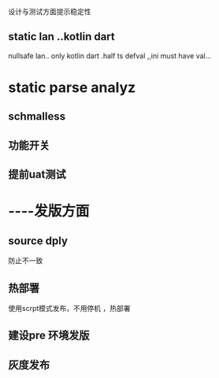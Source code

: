
设计与测试方面提示稳定性
## static lan ..kotlin dart
nullsafe lan..
only kotlin dart .half ts
defval ,,ini must have val...
# static parse analyz
## schmalless 
## 功能开关
## 提前uat测试



# ----发版方面

## source dply
防止不一致

## 热部署

使用scrpt模式发布，不用停机 ，热部署


##  建设pre 环境发版




## 灰度发布